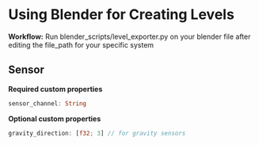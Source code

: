 # Using Blender for Creating Levels

**Workflow:** Run blender_scripts/level_exporter.py on your blender file after editing the file_path for your specific system

## Sensor
**Required custom properties**
```rust
sensor_channel: String
```
**Optional custom properties**
```rust
gravity_direction: [f32; 3] // for gravity sensors
```